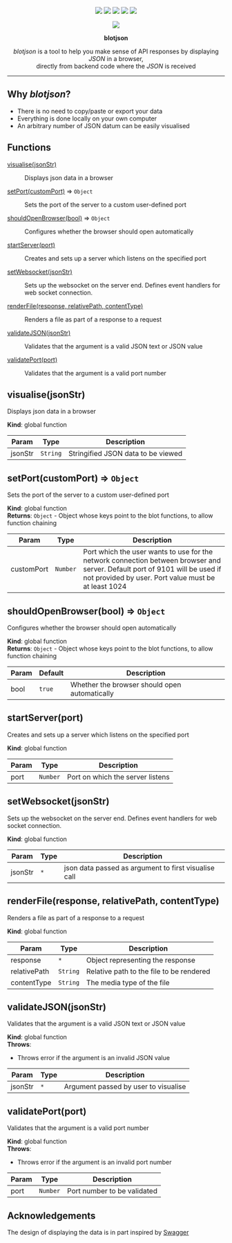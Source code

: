<p align=center>
  <a><img src=https://github.com/arsalanc-v2/blotjson/workflows/Nodejs%20CD/badge.svg></a>
  <a><img src=https://github.com/arsalanc-v2/blotjson/workflows/Nodejs%20CI%20Build/badge.svg></a>
  <a><img src=https://img.shields.io/codecov/c/github/arsalanc-v2/blotjson/master.svg></a>
  <a href="https://codeclimate.com/github/arsalanc-v2/blotjson/maintainability"><img src="https://api.codeclimate.com/v1/badges/c9aeea9413e7fd863224/maintainability" /></a>
  <a href="https://opensource.org/licenses/MIT"><img src="https://img.shields.io/badge/License-MIT-dae1e7.svg"></a>
</p>
<p align=center><img src="https://raw.githubusercontent.com/arsalanc-v2/blotjson/master/logo_light.svg"></p>

<p align=center><b>blotjson</b></p>

<p align=center><i>blotjson</i> is a tool to help you make sense of API responses by displaying <i>JSON</i> in a browser, <br />directly from backend code where the <i>JSON</i> is received</p>

---

## Why *blotjson*?
* There is no need to copy/paste or export your data
* Everything is done locally on your own computer
* An arbitrary number of JSON datum can be easily visualised
## Functions

<dl>
<dt><a href="#visualise">visualise(jsonStr)</a></dt>
<dd><p>Displays json data in a browser</p>
</dd>
<dt><a href="#setPort">setPort(customPort)</a> ⇒ <code>Object</code></dt>
<dd><p>Sets the port of the server to a custom user-defined port</p>
</dd>
<dt><a href="#shouldOpenBrowser">shouldOpenBrowser(bool)</a> ⇒ <code>Object</code></dt>
<dd><p>Configures whether the browser should open automatically</p>
</dd>
<dt><a href="#startServer">startServer(port)</a></dt>
<dd><p>Creates and sets up a server which listens on the specified port</p>
</dd>
<dt><a href="#setWebsocket">setWebsocket(jsonStr)</a></dt>
<dd><p>Sets up the websocket on the server end. Defines event handlers for web socket connection.</p>
</dd>
<dt><a href="#renderFile">renderFile(response, relativePath, contentType)</a></dt>
<dd><p>Renders a file as part of a response to a request</p>
</dd>
<dt><a href="#validateJSON">validateJSON(jsonStr)</a></dt>
<dd><p>Validates that the argument is a valid JSON text or JSON value</p>
</dd>
<dt><a href="#validatePort">validatePort(port)</a></dt>
<dd><p>Validates that the argument is a valid port number</p>
</dd>
</dl>

<a name="visualise"></a>

## visualise(jsonStr)
Displays json data in a browser

**Kind**: global function  

| Param | Type | Description |
| --- | --- | --- |
| jsonStr | <code>String</code> | Stringified JSON data to be viewed |

<a name="setPort"></a>

## setPort(customPort) ⇒ <code>Object</code>
Sets the port of the server to a custom user-defined port

**Kind**: global function  
**Returns**: <code>Object</code> - Object whose keys point to the blot functions, to allow function chaining  

| Param | Type | Description |
| --- | --- | --- |
| customPort | <code>Number</code> | Port which the user wants to use for the network connection between browser and server. Default port of 9101 will be used if not provided by user. Port value must be at least 1024 |

<a name="shouldOpenBrowser"></a>

## shouldOpenBrowser(bool) ⇒ <code>Object</code>
Configures whether the browser should open automatically

**Kind**: global function  
**Returns**: <code>Object</code> - Object whose keys point to the blot functions, to allow function chaining  

| Param | Default | Description |
| --- | --- | --- |
| bool | <code>true</code> | Whether the browser should open automatically |

<a name="startServer"></a>

## startServer(port)
Creates and sets up a server which listens on the specified port

**Kind**: global function  

| Param | Type | Description |
| --- | --- | --- |
| port | <code>Number</code> | Port on which the server listens |

<a name="setWebsocket"></a>

## setWebsocket(jsonStr)
Sets up the websocket on the server end. Defines event handlers for web socket connection.

**Kind**: global function  

| Param | Type | Description |
| --- | --- | --- |
| jsonStr | <code>\*</code> | json data passed as argument to first visualise call |

<a name="renderFile"></a>

## renderFile(response, relativePath, contentType)
Renders a file as part of a response to a request

**Kind**: global function  

| Param | Type | Description |
| --- | --- | --- |
| response | <code>\*</code> | Object representing the response |
| relativePath | <code>String</code> | Relative path to the file to be rendered |
| contentType | <code>String</code> | The media type of the file |

<a name="validateJSON"></a>

## validateJSON(jsonStr)
Validates that the argument is a valid JSON text or JSON value

**Kind**: global function  
**Throws**:

- Throws error if the argument is an invalid JSON value


| Param | Type | Description |
| --- | --- | --- |
| jsonStr | <code>\*</code> | Argument passed by user to visualise |

<a name="validatePort"></a>

## validatePort(port)
Validates that the argument is a valid port number

**Kind**: global function  
**Throws**:

- Throws error if the argument is an invalid port number


| Param | Type | Description |
| --- | --- | --- |
| port | <code>Number</code> | Port number to be validated |


## Acknowledgements

The design of displaying the data is in part inspired by [Swagger](https://swagger.io)
